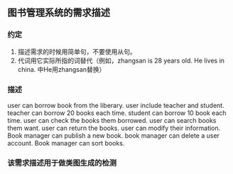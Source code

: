## 图书管理系统的需求描述
### 约定
1. 描述需求的时候用简单句，不要使用从句。
2. 代词用它实际所指的词替代（例如，zhangsan is 28 years old. He lives in china. 中He用zhangsan替换）

### 描述

user can borrow book from the liberary. user include teacher and student. teacher can borrow 20 books each time. student can borrow 10 book each time. user can check the books them borrowed. user can search books them want. user can return the books. user can modify their information. Book manager can publish a new book. book manager can delete a user account. Book manager can sort books.

### 该需求描述用于做类图生成的检测